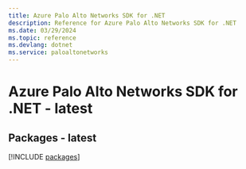 ```yaml
---
title: Azure Palo Alto Networks SDK for .NET
description: Reference for Azure Palo Alto Networks SDK for .NET
ms.date: 03/29/2024
ms.topic: reference
ms.devlang: dotnet
ms.service: paloaltonetworks
---
```

# Azure Palo Alto Networks SDK for .NET - latest
## Packages - latest
[!INCLUDE [packages](palo-alto-networks-index.md)]